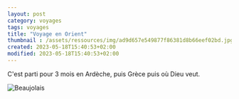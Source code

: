 ```yaml
--- 
layout: post 
category: voyages
tags: voyages
title: "Voyage en Orient" 
thumbnail : /assets/ressources/img/ad9d657e549877f86381d8b66eef02bd.jpg
created: 2023-05-18T15:40:53+02:00
modified: 2023-05-18T15:40:53+02:00
---
```


C'est parti pour 3 mois en Ardèche, puis Grèce puis où Dieu veut. 

<!-- more -->
![Beaujolais](../assets/ressources/img/ad9d657e549877f86381d8b66eef02bd.jpg) 

